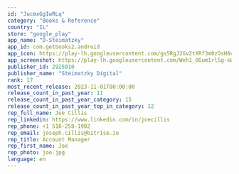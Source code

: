 ```yaml
---
id: "JucmxGgIwRLq"
category: "Books & Reference"
country: "IL"
store: "google_play"
app_name: "D-Steimatzky"
app_id: com.getbooks2.android
app_icon: https://play-lh.googleusercontent.com/gs5RgJ2Gv2tXRf3m0zOsH6eLXY08oBkhglr-Yi0XHxLO2y1CsYi9HD-EbKYZK0XyEUE
app_screenshot: https://play-lh.googleusercontent.com/Weh1_OGum1rlSg-xWc0QxPEUMZQw4IUsWgr89ysEyknSZRPKlEDg0iPCqsgpQrMK1Rg
publisher_id: 2925010
publisher_name: "Steimatzky Digital"
rank: 17
most_recent_release: 2023-11-01T00:00:00
release_count_in_past_year: 11
release_count_in_past_year_category: 15
release_count_in_past_year_top_in_category: 12
rep_full_name: Joe Cillis
rep_linkedin: https://www.linkedin.com/in/joecillis
rep_phone: +1 518-258-1902
rep_email: joseph.cillis@bitrise.io
rep_title: Account Manager
rep_first_name: Joe
rep_photo: joe.jpg
language: en
---
```

